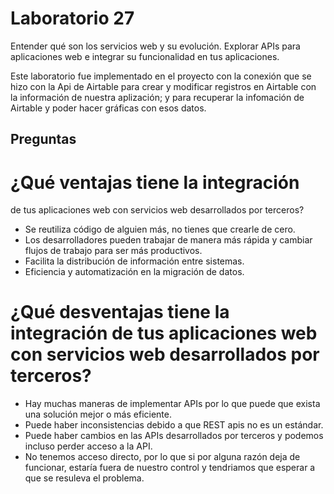 # Laboratorio 27

Entender qué son los servicios web y su evolución.
Explorar APIs para aplicaciones web e integrar su funcionalidad en tus aplicaciones.

Este laboratorio fue implementado en el proyecto con la conexión que se hizo con la Api de Airtable para crear y modificar registros en Airtable con la información de nuestra aplización; y para recuperar la infomación de Airtable y poder hacer gráficas con esos datos. 

## Preguntas

# ¿Qué ventajas tiene la integración 
de tus aplicaciones web con servicios web desarrollados por terceros?
* Se reutiliza código de alguien más, no tienes que crearle de cero.
* Los desarrolladores pueden trabajar de manera más rápida y cambiar flujos de trabajo para ser más productivos.
* Facilita la distribución de información entre sistemas.
* Eficiencia y automatización en la migración de datos.


# ¿Qué desventajas tiene la integración de tus aplicaciones web con servicios web desarrollados por terceros?
* Hay muchas maneras de implementar APIs por lo que puede que exista una solución mejor o más eficiente.
* Puede haber inconsistencias debido a que REST apis no es un estándar.
* Puede haber cambios en las APIs desarrollados por terceros y podemos incluso perder acceso a la API.
* No tenemos acceso directo, por lo que si por alguna razón deja de funcionar, estaría fuera de nuestro control y tendriamos que esperar a que se resuleva el problema.